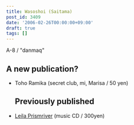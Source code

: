 ```yaml
---
title: Wasoshoi (Saitama)
post_id: 3409
date: '2006-02-26T00:00:00+09:00'
draft: true
tags: []
---
```


A-8 / "danmaq"

## A new publication?

*   Toho Ramika (secret club, mi, Marisa / 50 yen)
    
    ## Previously published
    

*   [Leila Prismriver](https://danmaq.com/!/leila/) (music CD / 300yen)
